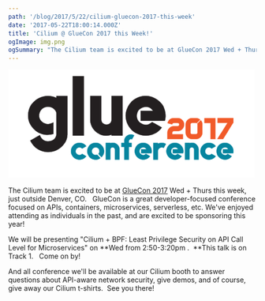 ```yaml
---
path: '/blog/2017/5/22/cilium-gluecon-2017-this-week'
date: '2017-05-22T18:00:14.000Z'
title: 'Cilium @ GlueCon 2017 this Week!'
ogImage: img.png
ogSummary: "The Cilium team is excited to be at GlueCon 2017 Wed + Thurs this week, just outside Denver, CO. GlueCon is a great developer-focused conference focused on APIs, containers, microservices, serverless, etc. We've enjoyed attending as individuals in the past, and are excited to be sponsoring this year!"
---
```


![](img.png)

The Cilium team is excited to be at [GlueCon 2017](http://gluecon.com/) Wed + Thurs this week, just outside Denver, CO.   GlueCon is a great developer-focused conference focused on APIs, containers, microservices, serverless, etc. We've enjoyed attending as individuals in the past, and are excited to be sponsoring this year!

We will be presenting "Cilium + BPF: Least Privilege Security on API Call Level for Microservices" on **Wed from 2:50-3:20pm .  **This talk is on Track 1\.   Come on by!

And all conference we'll be available at our Cilium booth to answer questions about API-aware network security, give demos, and of course, give away our Cilium t-shirts.  See you there!
